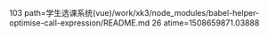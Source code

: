 103 path=学生选课系统(vue)/work/xk3/node_modules/babel-helper-optimise-call-expression/README.md
26 atime=1508659871.03888

